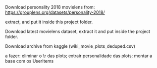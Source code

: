 Download personality 2018 movielens from:
https://grouplens.org/datasets/personality-2018/

extract, and put it inside this project folder.

Download latest movielens dataset, extract it and put inside the project folder.

Download archive from kaggle (wiki_movie_plots_deduped.csv)

a fazer: eliminar o \r das plots; extrair personalidade das plots;
montar a base com os  UserItems